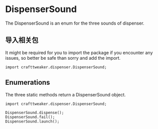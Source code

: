 # DispenserSound

The DispenserSound is an enum for the three sounds of dispenser.

## 导入相关包

It might be required for you to import the package if you encounter any issues, so better be safe than sorry and add the import.

`import crafttweaker.dispenser.DispenserSound;`

## Enumerations

The three static methods return a DispenserSound object.

```zenscript
import crafttweaker.dispenser.DispenserSound;

DispenserSound.dispense();
DispenserSound.fail();
DispenserSound.launch();
```
